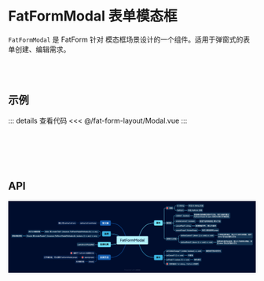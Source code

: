 <script setup>
  import Modal from './Modal.vue'

</script>

# FatFormModal 表单模态框

`FatFormModal` 是 FatForm 针对 模态框场景设计的一个组件。适用于弹窗式的表单创建、编辑需求。

<br>
<br>

## 示例

<ClientOnly>
  <div class="wk-demo"><Modal /></div>
</ClientOnly>

::: details 查看代码
<<< @/fat-form-layout/Modal.vue
:::

<br>
<br>
<br>
<br>

## API

![](./images/fat-form-modal.png)

<br>
<br>
<br>
